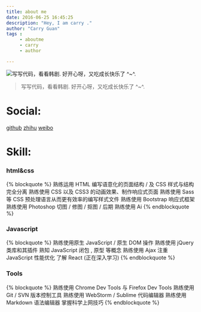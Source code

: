 ```yaml
---
title: about me
date: 2016-06-25 16:45:25
description: "Hey, I am carry ."
author: "Carry Guan"
tags :
     - aboutme
     - carry
     - author

---
```

![写写代码，看看韩剧.
  好开心呀，又吃成长快乐了 ^~^.](http://ww1.sinaimg.cn/large/005vGbJ7jw1f672kbfy67j30hs0npwgd.jpg)
>写写代码，看看韩剧.
  好开心呀，又吃成长快乐了 ^~^.

# Social:
   [github](https://github.com/sunningcarryhaha)
   [zhihu](https://www.zhihu.com/people/guan-kai-li-88)
   [weibo](http://weibo.com/5048785433/profile?rightmod=1&wvr=6&mod=personinfo)

# Skill:
 ### html&css 
{% blockquote %}
   熟练运用 HTML 编写语意化的页面结构 / 及 CSS 样式与结构完全分离
   熟练使用 CSS 以及 CSS3 的动画效果、制作响应式页面
   熟练使用 Sass 等 CSS 预处理语言从而更有效率的编写样式文件
   熟练使用 Bootstrap 响应式框架
   熟练使用 Photoshop 切图 / 修图 / 抠图 / 后期
   熟练使用 Ai
{% endblockquote %}
### Javascript
{% blockquote %}
 熟练使用原生 JavaScript / 原生 DOM 操作
熟练使用 jQuery 类库和其插件
熟知 JavaScript 闭包 , 原型 等概念
熟练使用 Ajax
注重 JavaScript 性能优化
了解 React (正在深入学习)
{% endblockquote %}
### Tools
{% blockquote %}
熟练使用 Chrome Dev Tools 与 Firefox Dev Tools
熟练使用 Git / SVN 版本控制工具
熟练使用 WebStorm / Sublime 代码编辑器
熟练使用 Markdown 语法编辑器
掌握科学上网技巧
{% endblockquote %}


